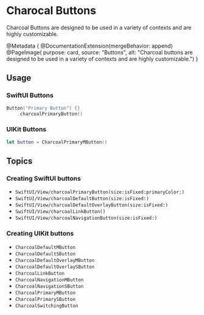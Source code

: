 # Charocal Buttons

Charcoal Buttons are designed to be used in a variety of contexts and are highly customizable.

@Metadata {
    @DocumentationExtension(mergeBehavior: append)
    @PageImage(
        purpose: card, 
        source: "Buttons", 
        alt: "Charcoal buttons are designed to be used in a variety of contexts and are highly customizable.")
}

## Usage

### SwiftUI Buttons

```swift
Button("Primary Button") {}
    .charcoalPrimaryButton()
 ```

### UIKit Buttons

```swift
let button = CharcoalPrimaryMButton()
```

## Topics

### Creating SwiftUI buttons

- ``SwiftUI/View/charcoalPrimaryButton(size:isFixed:primaryColor:)``
- ``SwiftUI/View/charcoalDefaultButton(size:isFixed:)``
- ``SwiftUI/View/charcoalDefaultOverlayButton(size:isFixed:)``
- ``SwiftUI/View/charcoalLinkButton()``
- ``SwiftUI/View/charcoalNavigationButton(size:isFixed:)``

### Creating UIKit buttons

- ``CharcoalDefaultMButton``
- ``CharcoalDefaultSButton``
- ``CharcoalDefaultOverlayMButton``
- ``CharcoalDefaultOverlaySButton``
- ``CharcoalLinkButton``
- ``CharcoalNavigationMButton``
- ``CharcoalNavigationSButton``
- ``CharcoalPrimaryMButton``
- ``CharcoalPrimarySButton``
- ``CharcoalSwitchingButton``
